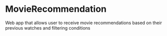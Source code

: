 # MovieRecommendation
Web app that allows user to receive movie recommendations based on their previous watches and filtering conditions
